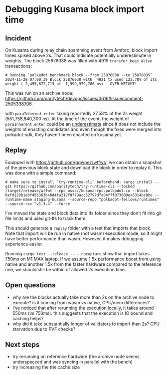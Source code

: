 # Debugging Kusama block import time

## Incident

On Kusama during relay chain spamming event from Amforc, block import times spiked above 2s. That could indicate potentially
underestimate in weights. The block 25876038 was filled with 4919 `transfer_keep_alive` transactions:

```
# Running `polkadot benchmark block --from 25876038 --to 25876039`
2024-11-28 07:00:39 Block 25876038 with  4921 tx used 122.78% of its weight ( 2,455,672,713 of  1,999,979,786 ns) - OVER WEIGHT!
```
This was run on an archive node: https://github.com/paritytech/devops/issues/3616#issuecomment-2505398706.

with `paraInherent.enter` taking reportedly 27.58% of the 2s weight (551,758,840,300 ns). At the time of the event, the weight of
`paraInherent.enter` could be an [underestimate](https://github.com/paritytech/polkadot-sdk/issues/849#issuecomment-2345949574) since
it does not include the weights of enacting candidates and even though the fixes were merged into polkadot-sdk, they haven't been
enacted on kusama yet.

## Replay

Equipped with https://github.com/ggwpez/wtfwt/, we can obtain a snapshot of the previous block state and download the block in order to replay it.
This was done with a simple command:

```
# make sure to install `try-runtime-cli` beforehand: cargo install --git https://github.com/paritytech/try-runtime-cli --locked
/target/release/wtfwt --rpc wss://kusama-rpc.polkadot.io --block 0xfd120b1ebf45b363b4bd4fa212f8f79acc52797dfa04fff873009ea6314bc8be --runtime-name staging-kusama --source-repo "polkadot-fellows/runtimes" --source-rev "v1.3.4" --force
```

I've moved the state and block data into lfs folder since they don't fit into git file limits and used git-lfs to track them.

This should generate a `replay` folder with a test that imports that block. Note that import will be run in native (not wasm) execution mode, so it might have better performance than wasm. However, it makes debugging experience easier.

Running `cargo test --release -- --nocapture` show that import takes 750ms on M1 MAX laptop. If we assume 1.5x performance boost from using native and another 1.5x from the faster hardware compared to the reference one, we should still be within of allowed 2s execution time.

## Open questions

* why are the blocks actually take more than 2s on the archive node to execute? is it coming from wasm vs native, CPU/mem differences?
* I've noticed that after rerunning the execution locally, it takes around 550ms (vs 750ms). this suggests that the execution is IO bound and caching helps?
* why did it take substantially longer of validators to import than 2s? CPU starvation due to PVF checks?

## Next steps

- try rerunning on reference hardware (the archive node seems underspecced and was syncing in parallel with the bench)
- try increasing the trie cache size
